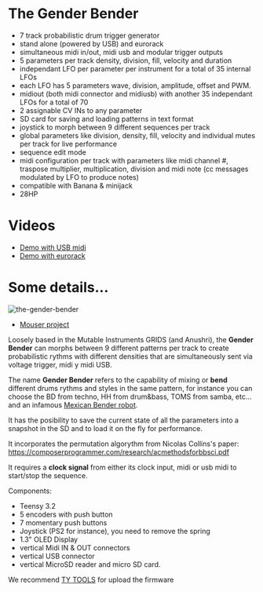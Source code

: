 # The Gender Bender

* 7 track probabilistic drum trigger generator
* stand alone (powered by USB) and eurorack
* simultaneous midi in/out, midi usb and modular trigger outputs
* 5 parameters per track density, division, fill, velocity and duration
* independant LFO per parameter per instrument for a total of 35 internal LFOs
* each LFO has 5 parameters wave, division, amplitude, offset and PWM.
* midiout (both midi connector and midiusb) with another 35 independant LFOs for a total of 70
* 2 assignable CV INs to any parameter
* SD card for saving and loading patterns in text format
* joystick to morph between 9 different sequences per track
* global parameters like division, density, fill, velocity and individual mutes per track for live performance
* sequence edit mode
* midi configuration per track with parameters like midi channel #, traspose multiplier, multiplication, division and midi note (cc messages modulated by LFO to produce notes)
* compatible with Banana & minijack
* 28HP

# Videos

* [Demo with USB midi](https://www.youtube.com/watch?v=14ep21vwbiA)
* [Demo with eurorack](https://www.youtube.com/watch?v=5kgbRU3wxxo)

# Some details...

![the-gender-bender](https://user-images.githubusercontent.com/6823868/29998083-3386c7a6-9022-11e7-9b96-6b8f59b2f1cc.jpg)

- [Mouser project](https://www.mouser.es/ProjectManager/ProjectDetail.aspx?State=EDIT&ProjectGUID=648036c1-8d6a-4717-aa2b-a728f60b2be2)

Loosely based in the Mutable Instruments GRIDS (and Anushri), the __Gender Bender__ can morphs between 9 different patterns per track to create probabilistic rythms with different densities that are simultaneously sent via voltage trigger, midi y midi USB.

The name __Gender Bender__ refers to the capability of mixing or __bend__ different drums rythms and styles in the same pattern, for instance you can choose the BD from techno, HH from drum&bass, TOMS from samba, etc... and an infamous [Mexican Bender robot](https://en.wikipedia.org/wiki/Bender_(Futurama)).

It has the posibility to save the current state of all the parameters into a snapshot in the SD and to load it on the fly for performance.

It incorporates the permutation algorythm from Nicolas Collins's paper:
https://composerprogrammer.com/research/acmethodsforbbsci.pdf

It requires a __clock signal__ from either its clock input, midi or usb midi to start/stop the sequence.

Components:
* Teensy 3.2
* 5 encoders with push button
* 7 momentary push buttons
* Joystick (PS2 for instance), you need to remove the spring
* 1.3" OLED Display
* vertical Midi IN & OUT connectors
* vertical USB connector
* vertical MicroSD reader and micro SD card.

We recommend [TY TOOLS](http://neodd.com/tytools) for upload the firmware
